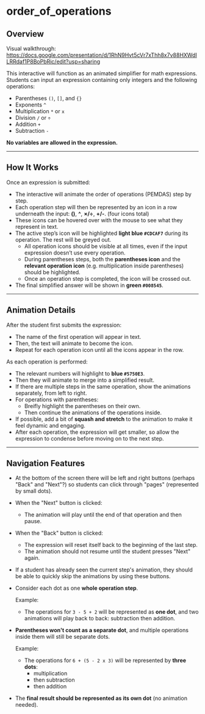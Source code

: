 # order_of_operations

## Overview
Visual walkthrough: https://docs.google.com/presentation/d/1RhN9Hvt5cVr7xThh8x7v88HXWdILRRdaf1P8BoPbRic/edit?usp=sharing

This interactive will function as an animated simplifier for math expressions. Students can input an expression containing only integers and the following operations:

- Parentheses `()`, `[]`, and `{}`
- Exponents `^`
- Multiplication `*` or `x`
- Division `/` or `÷`
- Addition `+`
- Subtraction `-`

**No variables are allowed in the expression.**

--- 
## How It Works

Once an expression is submitted:

- The interactive will animate the order of operations (PEMDAS) step by step.
- Each operation step will then be represented by an icon in a row underneath the input: **()**, **^**, **×/÷**, **+/-**. (four icons total)
- These icons can be hovered over with the mouse to see what they represent in text.
- The active step’s icon will be highlighted **light blue `#CDCAF7`** during its operation. The rest will be greyed out.
  - All operation icons should be visible at all times, even if the input expression doesn’t use every operation.
  - During parentheses steps, both the **parentheses icon** and the **relevant operation icon** (e.g. multiplication inside parentheses) should be highlighted.
  - Once an operation step is completed, the icon will be crossed out.
- The final simplified answer will be shown in **green `#008545`**. 

---

## Animation Details

After the student first submits the expression:

- The name of the first operation will appear in text.
- Then, the text will animate to become the icon. 
- Repeat for each operation icon until all the icons appear in the row.
  
As each operation is performed:

- The relevant numbers will highlight to **blue `#5750E3`**.
- Then they will animate to merge into a simplified result.
- If there are multiple steps in the same operation, show the animations separately, from left to right.
- For operations with parentheses:
  - Breifly highlight the parentheses on their own.
  - Then continue the animations of the operations inside.
- If possible, add a bit of **squash and stretch** to the animation to make it feel dynamic and engaging.
- After each operation, the expression will get smaller, so allow the expression to condense before moving on to the next step.

---


## Navigation Features

- At the bottom of the screen there will be left and right buttons (perhaps "Back" and "Next"?) so students can click through "pages" (represented by small dots).
- When the "Next" button is clicked:
  - The animation will play until the end of that operation and then pause.
- When the "Back" button is clicked:
  - The expression will reset itself back to the beginning of the last step.
  - The animation should not resume until the student presses "Next" again.
- If a student has already seen the current step's animation, they should be able to quickly skip the animations by using these buttons.
- Consider each dot as one **whole operation step**.

  Example:
  
  - The operations for `3 - 5 + 2` will be represented as **one dot**, and two animations will play back to back: subtraction then addition.

- **Parentheses won't count as a separate dot**, and multiple operations inside them will still be separate dots.

  Example:

  - The operations for `6 + (5 - 2 x 3)` will be represented by **three dots**:
    - multiplication
    - then subtraction
    - then addition

- The **final result should be represented as its own dot** (no animation needed).